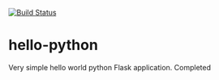 [![Build Status](http://43.204.144.183:8080/buildStatus/icon?job=PythonFlask)](http://43.204.144.183:8080/job/PythonFlask/)

# hello-python
Very simple hello world python Flask application.
Completed
